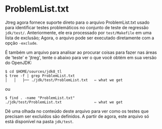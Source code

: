 # ProblemList.txt

Jtreg agora fornece suporte direto para o arquivo ProblemList.txt usado para identificar testes problemáticos no conjunto de teste de regressão ```jdk/test/```.  Anteriormente, ele era processado por ```test/Makefile``` em uma lista de exclusão; Agora, o arquivo pode ser executado diretamente com a opção ```-exclude```.

É também um arquivo para analisar ao procurar coisas para fazer nas áreas de 'teste' e 'jtreg', tente o abaixo para ver o que você obtém em sua versão do OpenJDK:

```
$ cd $HOME/sources/jdk8_tl
$ tree -f | grep ProblemList.txt
│   │   ├── ./jdk/test/ProblemList.txt   ⇐ what we get
```

ou

```
$ find . -name "ProblemList.txt"
./jdk/test/ProblemList.txt               ⇐ what we get
```

Dê uma olhada no conteúdo deste arquivo para ver como os testes que precisam ser excluídos são definidos. A partir de agora, este arquivo só está disponível na pasta ```jdk/test```.